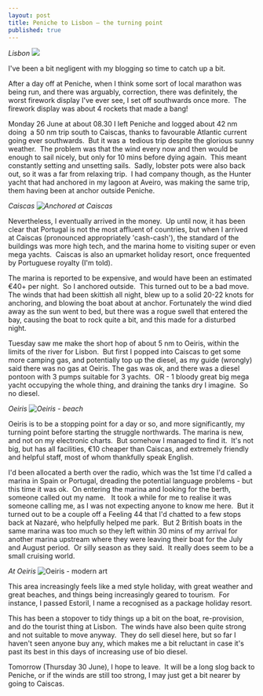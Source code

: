 ```yaml
---
layout: post
title: Peniche to Lisbon – the turning point
published: true
---
```


*Lisbon* ![]({{site.baseurl}}/assets/sbhyzxk0.jpg)

I've been a bit negligent with my blogging so time to catch up a bit.

After a day off at Peniche, when I think some sort of local marathon was being run, and there was arguably, correction, there was definitely, the worst firework display I've ever see, I set off southwards once more.  The firework display was about 4 rockets that made a bang!

Monday 26 June at about 08.30 I left Peniche and logged about 42 nm doing  a 50 nm trip south to Caiscas, thanks to favourable Atlantic current going ever southwards.  But it was a  tedious trip despite the glorious sunny weather.  The problem was that the wind every now and then would be enough to sail nicely, but only for 10 mins before dying again.  This meant constantly setting and unsetting sails.  Sadly, lobster pots were also back out, so it was a far from relaxing trip.  I had company though, as the Hunter yacht that had anchored in my lagoon at Aveiro, was making the same trip, them having been at anchor outside Peniche.

*Caiscas ![Anchored at Caiscas]({{site.baseurl}}/assets/sb8u32xi.jpg "Anchored at Caiscas")*

Nevertheless, I eventually arrived in the money.  Up until now, it has been clear that Portugal is not the most affluent of countries, but when I arrived at Caiscas (pronounced appropriately 'cash-cash'), the standard of the buildings was more high tech, and the marina home to visiting super or even mega yachts.  Caiscas is also an upmarket holiday resort, once frequented by Portuguese royalty (I'm told).

The marina is reported to be expensive, and would have been an estimated €40+ per night.  So I anchored outside.  This turned out to be a bad move.  The winds that had been skittish all night, blew up to a solid 20-22 knots for anchoring, and blowing the boat about at anchor. Fortunately the wind died away as the sun went to bed, but there was a rogue swell that entered the bay, causing the boat to rock quite a bit, and this made for a disturbed night.

Tuesday saw me make the short hop of about 5 nm to Oeiris, within the limits of the river for Lisbon.  But first I popped into Caiscas to get some more camping gas, and potentially top up the diesel, as my guide (wrongly) said there was no gas at Oeiris. The gas was ok, and there was a diesel pontoon with 3 pumps suitable for 3 yachts.  OR - 1 bloody great big mega yacht occupying the whole thing, and draining the tanks dry I imagine.  So no diesel.

*Oeiris ![Oeiris - beach]({{site.baseurl}}/assets/sb1z159k.jpg "Oeiris - beach")*

Oeiris is to be a stopping point for a day or so, and more significantly, my turning point before starting the struggle northwards. The marina is new, and not on my electronic charts.  But somehow I managed to find it.  It's not big, but has all facilities, €10 cheaper than Caiscas, and extremely friendly and helpful staff, most of whom thankfully speak English.

I'd been allocated a berth over the radio, which was the 1st time I'd called a marina in Spain or Portugal, dreading the potential language problems - but this time it was ok.  On entering the marina and looking for the berth, someone called out my name.   It took a while for me to realise it was someone calling me, as I was not expecting anyone to know me here.  But it turned out to be a couple off a Feeling 44 that I'd chatted to a few stops back at Nazaré, who helpfully helped me park.  But 2 British boats in the same marina was too much so they left within 30 mins of my arrival for another marina upstream where they were leaving their boat for the July and August period.  Or silly season as they said.  It really does seem to be a small cruising world.

*At Oeiris* ![Oeiris - modern art]({{site.baseurl}}/assets/sbkppptv.jpg "Oeiris - modern art")

This area increasingly feels like a med style holiday, with great weather and great beaches, and things being increasingly geared to tourism.  For instance, I passed Estoril, I name a recognised as a package holiday resort.

This has been a stopover to tidy things up a bit on the boat, re-provision, and do the tourist thing at Lisbon.  The winds have also been quite strong and not suitable to move anyway.  They do sell diesel here, but so far I haven't seen anyone buy any, which makes me a bit reluctant in case it's past its best in this days of increasing use of bio diesel.

Tomorrow (Thursday 30 June), I hope to leave.  It will be a long slog back to Peniche, or if the winds are still too strong, I may just get a bit nearer by going to Caiscas.

